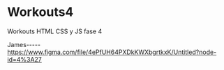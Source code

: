 # Workouts4
Workouts HTML CSS y JS fase 4

James-----
https://www.figma.com/file/4ePfUH64PXDkKWXbgrtkxK/Untitled?node-id=4%3A27
